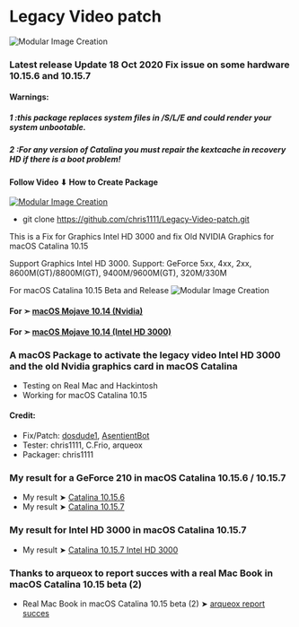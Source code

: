 


# Legacy Video patch
![Modular Image Creation](https://i25.servimg.com/u/f25/18/50/18/69/backgr12.png)

### Latest release Update 18 Oct 2020 Fix issue on some hardware 10.15.6 and 10.15.7


#### Warnings: 
##### 1 :this package replaces system files in /S/L/E and could render your system unbootable.
##### 2 :For any version of Catalina you must repair the kextcache in recovery HD if there is a boot problem!

#### Follow Video ⬇︎ How to Create Package

[![Modular Image Creation](https://i25.servimg.com/u/f25/18/50/18/69/video12.png)](https://youtu.be/MjAV6EpCTSw)

- git clone https://github.com/chris1111/Legacy-Video-patch.git

This is a Fix for Graphics Intel HD 3000 and  fix Old NVIDIA Graphics for macOS Catalina 10.15

Support Graphics Intel HD 3000.
Support: GeForce 5xx, 4xx, 2xx, 8600M(GT)/8800M(GT), 9400M/9600M(GT), 320M/330M 


For macOS Catalina 10.15  Beta and Release
![Modular Image Creation](https://i25.servimg.com/u/f25/18/50/18/69/webp_n20.gif)

#### For ➣  [macOS Mojave 10.14 (Nvidia)](https://github.com/chris1111/Fix-Old-NVIDIA-macOS-Mojave)
#### For ➣  [macOS Mojave 10.14 (Intel HD 3000)](https://github.com/chris1111/Fix-Graphics-HD-3000-Mojave-10.14)
### A macOS Package to activate the legacy video Intel HD 3000 and the old Nvidia graphics card in macOS Catalina
- Testing on Real Mac and Hackintosh
- Working for macOS Catalina 10.15

#### Credit: 
- Fix/Patch: [dosdude1](https://forums.macrumors.com/members/dosdude1.669685/), [AsentientBot](https://forums.macrumors.com/members/asentientbot.1135186/)
- Tester: chris1111, C.Frio, arqueox
- Packager: chris1111

### My result for a GeForce 210 in macOS Catalina 10.15.6 / 10.15.7 
- My result ➤ [Catalina 10.15.6](https://user-images.githubusercontent.com/6248794/96387238-904d6c80-116e-11eb-8710-d0935f783074.png)
- My result  ➤ [Catalina 10.15.7](https://user-images.githubusercontent.com/6248794/96387239-97747a80-116e-11eb-9b96-0aca67da4ff2.png)

### My result for Intel HD 3000 in macOS Catalina 10.15.7 
- My result  ➤ [Catalina 10.15.7 Intel HD 3000](https://user-images.githubusercontent.com/6248794/96388452-de666e00-1176-11eb-913a-578bef22c7fa.png)


### Thanks to arqueox to report succes with a real Mac Book in macOS Catalina 10.15 beta (2)
- Real Mac Book in macOS Catalina 10.15 beta (2) ➤ [arqueox report succes](https://forums.macrumors.com/threads/macos-10-15-catalina-on-unsupported-macs.2183772/page-68#post-27476556)







